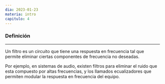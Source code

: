 ```yaml
---
dia: 2023-01-23
materia: intro
capitulo: 4
---
```

### Definición
---
Un filtro es un circuito que tiene una respuesta en frecuencia tal que permite eliminar ciertas componentes de frecuencia no deseadas.

Por ejemplo, en sistemas de audio, existen filtros para eliminar el ruido que esta compuesto por altas frecuencias, y los llamados ecualizadores que permiten modular la respuesta en frecuencia del equipo.

